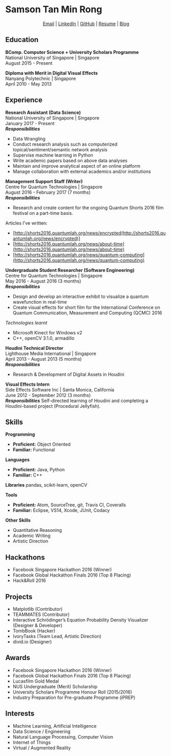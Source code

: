 Samson Tan Min Rong
==========
<p align="center">
  <a href="mailto:samson.tmr@gmail.com">Email</a> |
  <a href="linkedin.com/in/samsontmr">LinkedIn</a> |
  <a href="github.com/samsontmr">GitHub</a> |
  <a href="bit.ly/samsontanresume">Resume</a> |
  <a href="samsontmr.github.io">Blog</a>
</p>

Education
---------
**BComp. Computer Science + University Scholars Programme** <br>
National University of Singapore | Singapore <br>
August 2015 - Present

**Diploma with Merit in Digital Visual Effects** <br>
Nanyang Polytechnic | Singapore <br>
April 2010 - May 2013 <br>

Experience
----------
**Research Assistant (Data Science)** <br>
National University of Singapore | Singapore <br>
January 2017 - Present <br>
***Responsibilities***

*   Data Wrangling
*   Conduct research analysis such as computerized topical/sentiment/semantic network analysis
*   Supervise machine learning in Python
*   Write academic papers based on above data analyses
*   Maintain and improve analytical aspect of an online platform
*   Manage collaboration with external academics and/or institutions

**Management Support Staff (Writer)** <br>
Centre for Quantum Technologies | Singapore <br>
August 2016 - February 2017 (7 months) <br>
***Responsibilities***

*   Research and create content for the ongoing Quantum Shorts 2016 film festival on a part-time basis.

Articles I've written:

*   [http://shorts2016.quantumlah.org/news/encrypted(http://shorts2016.quantumlah.org/news/encrypted)]
*   [http://shorts2016.quantumlah.org/news/about-time](http://shorts2016.quantumlah.org/news/about-time)
*   [http://shorts2016.quantumlah.org/news/quantum-computing](http://shorts2016.quantumlah.org/news/quantum-computing)

**Undergraduate Student Researcher (Software Engineering)** <br>
Centre for Quantum Technologies | Singapore <br>
May 2016 - August 2016 (3 months) <br>
***Responsibilities***

*   Design and develop an interactive exhibit to visualize a quantum wavefunction in real-time
*   Create visual effects for short film for the International Conference on Quantum Communication, Measurement and Computing (QCMC) 2016

*Technologies learnt*

*   Microsoft Kinect for Windows v2
*   C++, openCV 3.1.0, armadillo

**Houdini Technical Director** <br>
Lighthouse Media International | Singapore <br>
April 2013 - August 2013 (5 months) <br>
***Responsibilities***

*   Research & Development of Digital Assets in Houdini

**Visual Effects Intern** <br>
Side Effects Software Inc | Santa Monica, California <br>
June 2012 - September 2012 (3 months) <br>
***Responsibilities***
Self-directed learning of Houdini and completing a Houdini-based project (Procedural Jellyfish).

Skills
--------
**Programming**

*   **Proficient:** Object Oriented
*   **Familiar:** Functional

**Languages**

*   **Proficient:** Java, Python
*   **Familiar:** C++

**Libraries**
pandas, scikit-learn, openCV

**Tools**

*   **Proficient:** Atom, SourceTree, git, Travis CI, Coveralls
*   **Familiar:** Eclipse, VS14, Xcode, JUnit, Codacy

**Other Skills**

*   Quantitative Reasoning
*   Academic Writing
*   Artistic Direction

Hackathons
----------

*   Facebook Singapore Hackathon 2016 (Winner)
*   Facebook Global Hackathon Finals 2016 (Top 8 Placing)
*   Hack&Roll 2016

Projects
--------

*   Matplotlib (Contributor)
*   TEAMMATES (Contributor)
*   Interactive Schrödinger’s Equation Probability Density Visualizer (Designer & Developer)
*   TombBook (Hacker)
*   IvoryTasks (Team Lead, Artistic Direction)
*   divid.io (Designer)

Awards
------

*   Facebook Singapore Hackathon 2016 (Winner)
*   Facebook Global Hackathon Finals 2016 (Top 8 Placing)
*   Lucasfilm Gold Medal
*   NUS Undergraduate (Merit) Scholarship
*   University Scholars Programme Honour Roll (2015/2016)
*   Industry Preparation for Pre-graduate Programme (iPREP)

Interests
---------

*   Machine Learning, Artificial Intelligence
*   Data Science / Engineering
*   Natural Language Processing, Computer Vision
*   Internet of Things
*   Virtual / Augmented Reality
